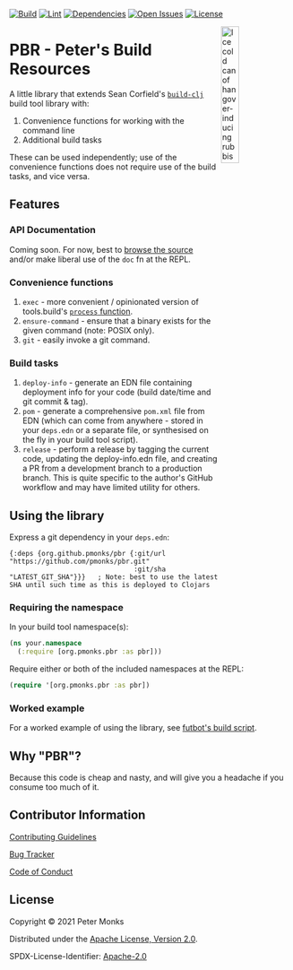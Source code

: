 [![Build](https://github.com/pmonks/pbr/workflows/build/badge.svg?branch=main)](https://github.com/pmonks/pbr/actions?query=workflow%3Abuild) [![Lint](https://github.com/pmonks/pbr/workflows/lint/badge.svg?branch=main)](https://github.com/pmonks/pbr/actions?query=workflow%3Alint) [![Dependencies](https://github.com/pmonks/pbr/workflows/dependencies/badge.svg?branch=main)](https://github.com/pmonks/pbr/actions?query=workflow%3Adependencies) [![Open Issues](https://img.shields.io/github/issues/pmonks/discljord-utils.svg)](https://github.com/pmonks/pbr/issues) [![License](https://img.shields.io/github/license/pmonks/discljord-utils.svg)](https://github.com/pmonks/pbr/blob/main/LICENSE)


<img alt="Ice cold can of hangover-inducing rubbish beer" align="right" width="25%" src="https://pabstblueribbon.com/wp-content/uploads/2020/10/pbr-org.png">

# PBR - Peter's Build Resources

A little library that extends Sean Corfield's [`build-clj`](https://github.com/IGJoshua/discljord) build tool library with:

1. Convenience functions for working with the command line
2. Additional build tasks

These can be used independently; use of the convenience functions does not require use of the build tasks, and vice versa.

## Features

### API Documentation

Coming soon.  For now, best to [browse the source](https://github.com/pmonks/pbr/tree/main/src) and/or make liberal use of the `doc` fn at the REPL.

### Convenience functions 

1. `exec` - more convenient / opinionated version of tools.build's [`process` function](https://clojure.github.io/tools.build/clojure.tools.build.api.html#var-process).
2. `ensure-command` - ensure that a binary exists for the given command (note: POSIX only).
3. `git` - easily invoke a git command.

### Build tasks

1. `deploy-info` - generate an EDN file containing deployment info for your code (build date/time and git commit & tag).
2. `pom` - generate a comprehensive `pom.xml` file from EDN (which can come from anywhere - stored in your `deps.edn` or a separate file, or synthesised on the fly in your build tool script).
3. `release` - perform a release by tagging the current code, updating the deploy-info.edn file, and creating a PR from a development branch to a production branch. This is quite specific to the author's GitHub workflow and may have limited utility for others.

## Using the library

Express a git dependency in your `deps.edn`:

```edn
{:deps {org.github.pmonks/pbr {:git/url "https://github.com/pmonks/pbr.git"
                               :git/sha "LATEST_GIT_SHA"}}}   ; Note: best to use the latest SHA until such time as this is deployed to Clojars
```

### Requiring the namespace

In your build tool namespace(s):

```clojure
(ns your.namespace
  (:require [org.pmonks.pbr :as pbr]))
```

Require either or both of the included namespaces at the REPL:

```clojure
(require '[org.pmonks.pbr :as pbr])
```

### Worked example

For a worked example of using the library, see [futbot's build script](https://github.com/pmonks/futbot/blob/main/build.clj).

## Why "PBR"?

Because this code is cheap and nasty, and will give you a headache if you consume too much of it.

## Contributor Information

[Contributing Guidelines](https://github.com/pmonks/pbr/blob/main/.github/CONTRIBUTING.md)

[Bug Tracker](https://github.com/pmonks/pbr/issues)

[Code of Conduct](https://github.com/pmonks/pbr/blob/main/.github/CODE_OF_CONDUCT.md)

## License

Copyright © 2021 Peter Monks

Distributed under the [Apache License, Version 2.0](http://www.apache.org/licenses/LICENSE-2.0).

SPDX-License-Identifier: [Apache-2.0](https://spdx.org/licenses/Apache-2.0)
